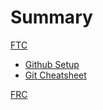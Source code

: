# Summary

[FTC](./chapter_1.md)
- [Github Setup](./ftc/github.setup.md)
- [Git Cheatsheet](./ftc/git_cheatsheet.md)

[FRC](./chapter_1.md)
